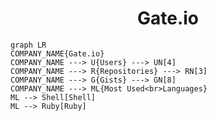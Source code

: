 <h1 align="center">Gate.io</h1>

```mermaid
graph LR
COMPANY_NAME{Gate.io}
COMPANY_NAME ---> U{Users} ---> UN[4]
COMPANY_NAME ---> R{Repositories} ---> RN[3]
COMPANY_NAME ---> G{Gists} ---> GN[8]
COMPANY_NAME ---> ML{Most Used<br>Languages}
ML --> Shell[Shell]
ML --> Ruby[Ruby]
```
